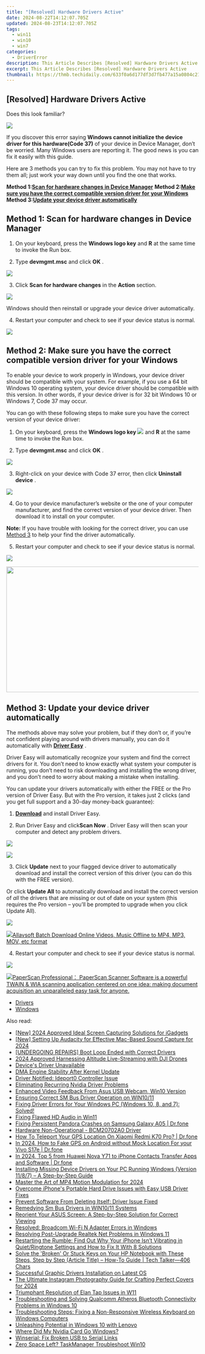 ```yaml
---
title: "[Resolved] Hardware Drivers Active"
date: 2024-08-22T14:12:07.705Z
updated: 2024-08-23T14:12:07.705Z
tags:
  - win11
  - win10
  - win7
categories:
  - DriverError
description: This Article Describes [Resolved] Hardware Drivers Active
excerpt: This Article Describes [Resolved] Hardware Drivers Active
thumbnail: https://thmb.techidaily.com/633f0a6d177df3d7fb477a15a0804c21edff9926ab23c2607a0458a0d217d945.jpeg
---
```


## [Resolved] Hardware Drivers Active

Does this look familiar?

![](https://images.drivereasy.com/wp-content/uploads/2017/10/img_59dd7601999ac.png)

 If you discover this error saying   **Windows cannot initialize the device driver for this hardware(Code 37)**  of your device in Device Manager, don’t be worried. Many Windows users are reporting it. The good news is you can fix it easily with this guide.

 Here are 3 methods you can try to fix this problem. You may not have to try them all; just work your way down until you find the one that works.

 **Method 1:[Scan for hardware changes in Device Manager](https://tokenmetrics.sjv.io/jrkzxp)**
 **Method 2:[Make sure you have the correct compatible version driver for your Windows](https://pish-posh-baby.sjv.io/g1jg15)**
 **Method 3:[Update your device driver automatically](https://eimmie.pxf.io/21emk7)**

## Method 1: Scan for hardware changes in Device Manager

 1) On your keyboard, press the **Windows logo key**  and **R**  at the same time to invoke the Run box.

 2) Type **devmgmt.msc**  and click **OK** .

![](https://images.drivereasy.com/wp-content/uploads/2017/10/img_59dd7944d99b1.png)

 3) Click **Scan for hardware changes**  in the **Action**  section.

![](https://images.drivereasy.com/wp-content/uploads/2017/10/img_59dd7d26dfe1b.jpg)

 Windows should then reinstall or upgrade your device driver automatically.

 4) Restart your computer and check to see if your device status is normal.

![](https://images.drivereasy.com/wp-content/uploads/2017/10/img_59dd7a148fc6e.png)

## Method 2: Make sure you have the correct compatible version driver for your Windows

 To enable your device to work properly in Windows, your device driver should be compatible with your system. For example, if you use a 64 bit Windows 10 operating system, your device driver should be compatible with this version. In other words, if your device driver is for 32 bit Windows 10 or Windows 7, Code 37 may occur.

 You can go with these following steps to make sure you have the correct version of your device driver:

 1) On your keyboard, press the   **Windows logo key ![](https://images.drivereasy.com/wp-content/uploads/2017/10/win-key.png)**  and **R**  at the same time to invoke the Run box.

 2) Type **devmgmt.msc**  and click **OK** .

![](https://images.drivereasy.com/wp-content/uploads/2017/10/img_59dd7944d99b1.png)

 3) Right-click on your device with Code 37 error, then click **Uninstall device** .

![](https://images.drivereasy.com/wp-content/uploads/2017/10/img_59dd7d576b30e.png)

 4) Go to your device manufacturer’s website or the one of your computer manufacturer, and find the correct version of your device driver. Then download it to install on your computer.

**Note:**  If you have trouble with looking for the correct driver, you can use [Method 3](https://printrendy.pxf.io/xyboy5) to help your find the driver automatically.

 5) Restart your computer and check to see if your device status is normal.

![](https://images.drivereasy.com/wp-content/uploads/2017/10/img_59dd7a148fc6e.png)

<!-- affiliate ads begin -->
<a href="https://ursime.pxf.io/c/5597632/2092236/16384" target="_top" id="2092236"><img src="//a.impactradius-go.com/display-ad/16384-2092236" border="0" alt="" width="1920" height="329"/></a><img height="0" width="0" src="https://imp.pxf.io/i/5597632/2092236/16384" style="position:absolute;visibility:hidden;" border="0" />
<!-- affiliate ads end -->
## Method 3: Update your device driver automatically

 The methods above may solve your problem, but if they don’t or, if you’re not confident playing around with drivers manually, you can do it automatically with **[Driver Easy](https://tools.techidaily.com/drivereasy/download/)** .

 Driver Easy will automatically recognize your system and find the correct drivers for it. You don’t need to know exactly what system your computer is running, you don’t need to risk downloading and installing the wrong driver, and you don’t need to worry about making a mistake when installing.

 You can update your drivers automatically with either the FREE or the Pro version of Driver Easy. But with the Pro version, it takes just 2 clicks (and you get full support and a 30-day money-back guarantee):

 1) **[Download](https://tools.techidaily.com/drivereasy/download/)**   and install Driver Easy.

 2) Run Driver Easy and click**Scan Now** . Driver Easy will then scan your computer and detect any problem drivers.

![](https://images.drivereasy.com/wp-content/uploads/2017/03/Driver-Easy-Scan-Needed.jpg)

<!-- affiliate ads begin -->
<a href="https://store.nero.com/order/checkout.php?PRODS=42296985&QTY=1&AFFILIATE=108875&CART=1"><img src="https://secure.avangate.com/images/merchant/9cea886b9f44a3c2df1163730ab64994/products/copy_nero_burning_rom_cart.png" border="0">
</a>
<!-- affiliate ads end -->
3) Click **Update**  next to your flagged device driver to automatically download and install the correct version of this driver (you can do this with the FREE version).

Or click **Update All**  to automatically download and install the correct version of _all_  the drivers that are missing or out of date on your system (this requires the Pro version – you’ll be prompted to upgrade when you click Update All).

![](https://images.drivereasy.com/wp-content/uploads/2017/03/Driver-Easy-Update-All.jpg)

<!-- affiliate ads begin -->
<a href="https://secure.2checkout.com/order/checkout.php?PRODS=4631056&QTY=1&AFFILIATE=108875&CART=1"><img src="https://secure.avangate.com/images/merchant/997e65474a248252883b485717f7d098/products/buy-windows.png" border="0">Allavsoft Batch Download Online Videos, Music Offline to MP4, MP3, MOV, etc format </a>
<!-- affiliate ads end -->
 4) Restart your computer and check to see if your device status is normal.

![](https://images.drivereasy.com/wp-content/uploads/2017/10/img_59dd7a148fc6e.png)

<!-- affiliate ads begin -->
<a href="https://secure.2checkout.com/order/checkout.php?PRODS=37540879&QTY=1&AFFILIATE=108875&CART=1"><img src="https://paperscan.orpalis.com/img/content/You_prefer_to_use.png" border="0">PaperScan Professional： PaperScan Scanner Software is a powerful TWAIN & WIA scanning application centered on one idea: making document acquisition an unparalleled easy task for anyone.</a>
<!-- affiliate ads end -->
* [Drivers](https://tools.techidaily.com/drivereasy/download/)
* [Windows](https://tools.techidaily.com/drivereasy/download/)

<ins class="adsbygoogle"
     style="display:block"
     data-ad-format="autorelaxed"
     data-ad-client="ca-pub-7571918770474297"
     data-ad-slot="1223367746"></ins>



<ins class="adsbygoogle"
     style="display:block"
     data-ad-client="ca-pub-7571918770474297"
     data-ad-slot="8358498916"
     data-ad-format="auto"
     data-full-width-responsive="true"></ins>

<span class="atpl-alsoreadstyle">Also read:</span>
<div><ul>
<li><a href="https://screen-recording.techidaily.com/new-2024-approved-ideal-screen-capturing-solutions-for-igadgets/"><u>[New] 2024 Approved  Ideal Screen Capturing Solutions for iGadgets</u></a></li>
<li><a href="https://desktop-recording.techidaily.com/new-setting-up-audacity-for-effective-mac-based-sound-capture-for-2024/"><u>[New] Setting Up Audacity for Effective Mac-Based Sound Capture for 2024</u></a></li>
<li><a href="https://driver-error.techidaily.com/undergoing-repairs-boot-loop-ended-with-correct-drivers/"><u>[UNDERGOING REPAIRS] Boot Loop Ended with Correct Drivers</u></a></li>
<li><a href="https://facebook-videos.techidaily.com/2024-approved-harnessing-altitude-live-streaming-with-dji-drones/"><u>2024 Approved  Harnessing Altitude  Live-Streaming with DJI Drones</u></a></li>
<li><a href="https://driver-error.techidaily.com/devices-driver-unavailable/"><u>Device's Driver Unavailable</u></a></li>
<li><a href="https://driver-error.techidaily.com/dma-engine-stability-after-kernel-update/"><u>DMA Engine Stability After Kernel Update</u></a></li>
<li><a href="https://driver-error.techidaily.com/driver-notified-ideport0-controller-issue/"><u>Driver Notified: Ideport0 Controller Issue</u></a></li>
<li><a href="https://driver-error.techidaily.com/eliminating-recurring-nvidia-driver-problems/"><u>Eliminating Recurring Nvidia Driver Problems</u></a></li>
<li><a href="https://driver-error.techidaily.com/enhanced-video-feedback-from-asus-usb-webcam-win10-version/"><u>Enhanced Video Feedback From Asus USB Webcam, Win10 Version</u></a></li>
<li><a href="https://driver-error.techidaily.com/ensuring-correct-sm-bus-driver-operation-on-win1011/"><u>Ensuring Correct SM Bus Driver Operation on WIN10/11</u></a></li>
<li><a href="https://driver-error.techidaily.com/fixing-driver-errors-for-your-windows-pc-windows-10-8-and-7-solved/"><u>Fixing Driver Errors for Your Windows PC (Windows 10, 8, and 7): Solved!</u></a></li>
<li><a href="https://driver-error.techidaily.com/fixing-flawed-hd-audio-in-win11/"><u>Fixing Flawed HD Audio in Win11</u></a></li>
<li><a href="https://howto.techidaily.com/fixing-persistent-pandora-crashes-on-samsung-galaxy-a05-drfone-by-drfone-fix-android-problems-fix-android-problems/"><u>Fixing Persistent Pandora Crashes on Samsung Galaxy A05 | Dr.fone</u></a></li>
<li><a href="https://driver-error.techidaily.com/hardware-non-operational-bcm20702a0-driver/"><u>Hardware Non-Operational - BCM20702A0 Driver</u></a></li>
<li><a href="https://fake-location.techidaily.com/how-to-teleport-your-gps-location-on-xiaomi-redmi-k70-pro-drfone-by-drfone-virtual-android/"><u>How To Teleport Your GPS Location On Xiaomi Redmi K70 Pro? | Dr.fone</u></a></li>
<li><a href="https://android-location.techidaily.com/in-2024-how-to-fake-gps-on-android-without-mock-location-for-your-vivo-s17e-drfone-by-drfone-virtual/"><u>In 2024, How to Fake GPS on Android without Mock Location For your Vivo S17e | Dr.fone</u></a></li>
<li><a href="https://android-transfer.techidaily.com/in-2024-top-5-from-huawei-nova-y71-to-iphone-contacts-transfer-apps-and-software-drfone-by-drfone-transfer-from-android-transfer-from-android/"><u>In 2024, Top 5 from Huawei Nova Y71 to iPhone Contacts Transfer Apps and Software | Dr.fone</u></a></li>
<li><a href="https://driver-error.techidaily.com/installing-missing-device-drivers-on-your-pc-running-windows-version-1187-a-step-by-step-guide/"><u>Installing Missing Device Drivers on Your PC Running Windows (Version 11/8/7) – A Step-by-Step Guide</u></a></li>
<li><a href="https://extra-guidance.techidaily.com/master-the-art-of-mp4-motion-modulation-for-2024/"><u>Master the Art of MP4 Motion Modulation for 2024</u></a></li>
<li><a href="https://driver-error.techidaily.com/overcome-iphones-portable-hard-drive-issues-with-easy-usb-driver-fixes/"><u>Overcome iPhone's Portable Hard Drive Issues with Easy USB Driver Fixes</u></a></li>
<li><a href="https://driver-error.techidaily.com/prevent-software-from-deleting-itself-driver-issue-fixed/"><u>Prevent Software From Deleting Itself: Driver Issue Fixed</u></a></li>
<li><a href="https://driver-error.techidaily.com/remedying-sm-bus-drivers-in-win1011-systems/"><u>Remedying Sm Bus Drivers in WIN10/11 Systems</u></a></li>
<li><a href="https://driver-error.techidaily.com/reorient-your-asus-screen-a-step-by-step-solution-for-correct-viewing/"><u>Reorient Your ASUS Screen: A Step-by-Step Solution for Correct Viewing</u></a></li>
<li><a href="https://driver-error.techidaily.com/resolved-broadcom-wi-fi-n-adapter-errors-in-windows/"><u>Resolved: Broadcom Wi-Fi N Adapter Errors in Windows</u></a></li>
<li><a href="https://driver-error.techidaily.com/resolving-post-upgrade-realtek-net-problems-in-windows-11/"><u>Resolving Post-Upgrade Realtek Net Problems in Windows 11</u></a></li>
<li><a href="https://fox-that.techidaily.com/restarting-the-rumble-find-out-why-your-iphone-isnt-vibrating-in-quietringtone-settings-and-how-to-fix-it-with-8-solutions/"><u>Restarting the Rumble: Find Out Why Your iPhone Isn’t Vibrating in Quiet/Ringtone Settings and How to Fix It With 8 Solutions</u></a></li>
<li><a href="https://driver-error.techidaily.com/solve-the-broken-or-stuck-keys-on-your-hp-notebook-with-these-steps-step-by-step-article-title-how-to-guide-tech-talker406-chars/"><u>Solve the 'Broken' Or Stuck Keys on Your HP Notebook with These Steps, Step by Step (Article Title) – How-To Guide | Tech Talker—406 Chars</u></a></li>
<li><a href="https://driver-error.techidaily.com/successful-graphic-drivers-installation-on-latest-os/"><u>Successful Graphic Drivers Installation on Latest OS</u></a></li>
<li><a href="https://instagram-video-files.techidaily.com/the-ultimate-instagram-photography-guide-for-crafting-perfect-covers-for-2024/"><u>The Ultimate Instagram Photography Guide for Crafting Perfect Covers for 2024</u></a></li>
<li><a href="https://driver-error.techidaily.com/triumphant-resolution-of-elan-tap-issues-in-w11/"><u>Triumphant Resolution of Elan Tap Issues in W11</u></a></li>
<li><a href="https://driver-error.techidaily.com/troubleshooting-and-solving-qualcomm-atheros-bluetooth-connectivity-problems-in-windows-10/"><u>Troubleshooting and Solving Qualcomm Atheros Bluetooth Connectivity Problems in Windows 10</u></a></li>
<li><a href="https://driver-error.techidaily.com/troubleshooting-steps-fixing-a-non-responsive-wireless-keyboard-on-windows-computers/"><u>Troubleshooting Steps: Fixing a Non-Responsive Wireless Keyboard on Windows Computers</u></a></li>
<li><a href="https://driver-error.techidaily.com/unleashing-potential-in-windows-10-with-lenovo/"><u>Unleashing Potential in Windows 10 with Lenovo</u></a></li>
<li><a href="https://driver-error.techidaily.com/where-did-my-nvidia-card-go-windows/"><u>Where Did My Nvidia Card Go Windows?</u></a></li>
<li><a href="https://driver-error.techidaily.com/winserial-fix-broken-usb-to-serial-links/"><u>Winserial: Fix Broken USB to Serial Links</u></a></li>
<li><a href="https://driver-error.techidaily.com/zero-space-left-taskmanager-troubleshoot-win10/"><u>Zero Space Left? TaskManager Troubleshoot Win10</u></a></li>
</ul></div>
